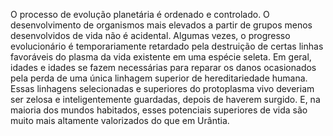 ﻿O processo de evolução planetária é ordenado e controlado. O desenvolvimento de organismos mais elevados a partir de grupos menos desenvolvidos de vida não é acidental. Algumas vezes, o progresso evolucionário é temporariamente retardado pela destruição de certas linhas favoráveis do plasma da vida existente em uma espécie seleta. Em geral, idades e idades se fazem necessárias para reparar os danos ocasionados pela perda de uma única linhagem superior de hereditariedade humana. Essas linhagens selecionadas e superiores do protoplasma vivo deveriam ser zelosa e inteligentemente guardadas, depois de haverem surgido. E, na maioria dos mundos habitados, esses potenciais superiores de vida são muito mais altamente valorizados do que em Urântia.